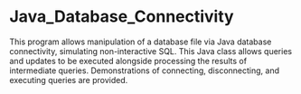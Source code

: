 # Java_Database_Connectivity
This program allows manipulation of a database file via Java database connectivity, simulating non-interactive SQL. This Java class allows queries and updates to be executed alongside processing the results of intermediate queries. Demonstrations of connecting, disconnecting, and executing queries are provided.
